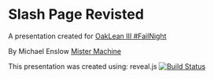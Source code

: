 # Slash Page Revisted

A presentation created for [OakLean III #FailNight](http://www.meetup.com/Oaklean/events/173360412/)

By Michael Enslow
[Mister Machine](http://mistermachine.com)

This presentation was created using: reveal.js [![Build Status](https://travis-ci.org/hakimel/reveal.js.png?branch=master)](https://travis-ci.org/hakimel/reveal.js)